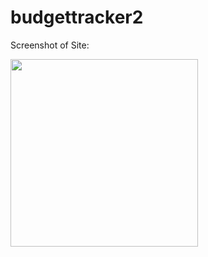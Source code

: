 # budgettracker2

Screenshot of Site:

<img src="https://github.com/mspierings96/budgettracker2/blob/main/images/budgetscreenshot.jpg" width=300>
